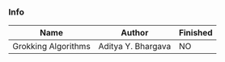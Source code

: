 ### Info

| Name | Author | Finished | 
| ---- | ---- | ---- | 
| Grokking Algorithms | Aditya Y. Bhargava | NO | 